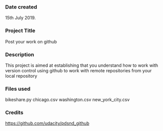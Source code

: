 ### Date created
15th July 2019.

### Project Title
Post your work on github

### Description
This project is aimed at establishing that you understand how to work with version control using github to work with remote repositories from your local repository

### Files used
bikeshare.py
chicago.csv
washington.csv
new_york_city.csv

### Credits
https://github.com/udacity/pdsnd_github
